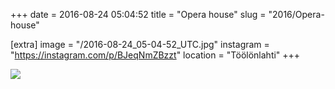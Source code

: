 +++
date = 2016-08-24 05:04:52
title = "Opera house"
slug = "2016/Opera-house"

[extra]
image = "/2016-08-24_05-04-52_UTC.jpg"
instagram = "https://instagram.com/p/BJeqNmZBzzt"
location = "Töölönlahti"
+++

<img src="/2016-08-24_05-04-52_UTC.jpg" />
